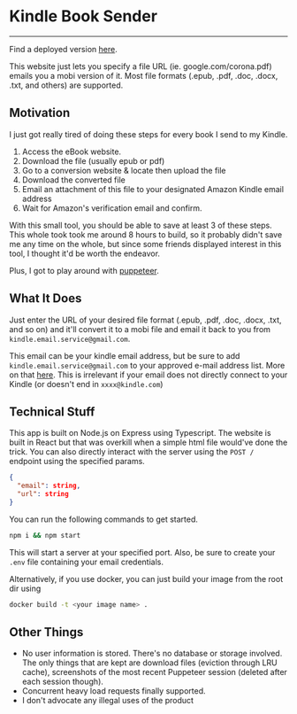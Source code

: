 # Kindle Book Sender
---

Find a deployed version [here](http://kindlelink.xyz). 

This website just lets you specify a file URL (ie. google.com/corona.pdf) emails you a mobi version of it. Most file formats (.epub, .pdf, .doc, .docx, .txt, and others) are supported.

## Motivation
I just got really tired of doing these steps for every book I send to my Kindle.
1. Access the eBook website.
2. Download the file (usually epub or pdf)
3. Go to a conversion website & locate then upload the file
4. Download the converted file
5. Email an attachment of this file to your designated Amazon Kindle email address
6. Wait for Amazon's verification email and confirm.

With this small tool, you should be able to save at least 3 of these steps. This whole took took me around 8 hours to build, so it probably didn't save me any time on the whole, but since some friends displayed interest in this tool, I thought it'd be worth the endeavor. 

Plus, I got to play around with [puppeteer](https://github.com/puppeteer/puppeteer).

## What It Does

Just enter the URL of your desired file format (.epub, .pdf, .doc, .docx, .txt, and so on) and it'll convert it to a mobi file and email it back to you from `kindle.email.service@gmail.com`.

This email can be your kindle email address, but be sure to add `kindle.email.service@gmail.com` to your approved e-mail address list. More on that [here](https://www.amazon.com/gp/help/customer/display.html?nodeId=GX9XLEVV8G4DB28H). This is irrelevant if your email does not directly connect to your Kindle (or doesn't end in `xxxx@kindle.com`)

## Technical Stuff

This app is built on Node.js on Express using Typescript. The website is built in React but that was overkill when a simple html file would've done the trick. You can also directly interact with the server using the `POST /` endpoint using the specified params.

```json
{
  "email": string,
  "url": string
}
```

You can run the following commands to get started.

```sh
npm i && npm start
```

This will start a server at your specified port. Also, be sure to create your `.env` file containing your email credentials.

Alternatively, if you use docker, you can just build your image from the root dir using

```sh
docker build -t <your image name> .
```

## Other Things
- No user information is stored. There's no database or storage involved. The only things that are kept are download files (eviction through LRU cache), screenshots of the most recent Puppeteer session (deleted after each session though). 
- Concurrent heavy load requests finally supported.
- I don't advocate any illegal uses of the product

